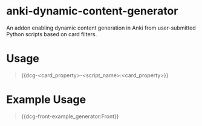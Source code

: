 # anki-dynamic-content-generator
An addon enabling dynamic content generation in Anki from user-submitted Python scripts based on card filters.

# Usage
> {{dcg-<card_property>-<script_name>:<card_property>}}

# Example Usage
> {{dcg-front-example_generator:Front}}
